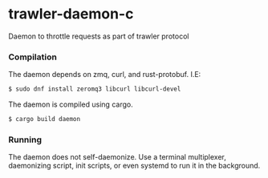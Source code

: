 trawler-daemon-c
================

Daemon to throttle requests as part of trawler protocol

### Compilation

The daemon depends on zmq, curl, and rust-protobuf. I.E:

```sh
$ sudo dnf install zeromq3 libcurl libcurl-devel
```

The daemon is compiled using cargo.

```sh
$ cargo build daemon
```

### Running

The daemon does not self-daemonize. Use a terminal multiplexer, daemonizing script, init scripts, or even systemd to run it in the background.
